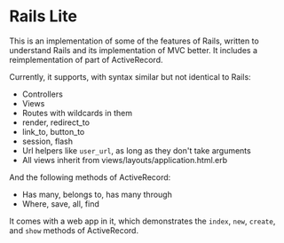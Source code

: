 Rails Lite
=

This is an implementation of some of the features of Rails, written to understand Rails and its implementation of MVC better. It includes a reimplementation of part of ActiveRecord.

Currently, it supports, with syntax similar but not identical to Rails:

* Controllers
* Views
* Routes with wildcards in them
* render, redirect_to
* link_to, button_to
* session, flash
* Url helpers like `user_url`, as long as they don't take arguments
* All views inherit from views/layouts/application.html.erb

And the following methods of ActiveRecord:
* Has many, belongs to, has many through
* Where, save, all, find

It comes with a web app in it, which demonstrates the `index`, `new`, `create`, and `show` methods of ActiveRecord.
